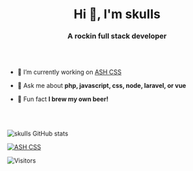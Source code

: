 <h1 align="center">Hi 👋, I'm skuIIs</h1>
<h3 align="center">A rockin full stack developer</h3>

<br />
<br />

- 🔨 I’m currently working on [ASH CSS](https://github.com/ash-rocks/ash-css)

- 🤔 Ask me about **php, javascript, css, node, laravel, or vue**

- 🍺 Fun fact **I brew my own beer!**

<br />
<br />

![skuIIs GitHub stats](https://github-readme-stats.vercel.app/api?username=skuIIs&theme=dracula&show_icons=true&count_private=true)

[![ASH CSS](https://github-readme-stats.vercel.app/api/pin/?username=ash-rocks&repo=ash-css&theme=dracula&show_owner=true)](https://github.com/ash-rocks/ash-css)

![Visitors](https://komarev.com/ghpvc/?username=skuIIs&label=Visitors&color=ff6e96)
